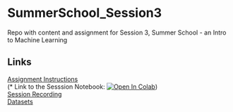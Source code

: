 # SummerSchool_Session3
Repo with content and assignment for Session 3, Summer School - an Intro to Machine Learning
## Links
[Assignment Instructions](Assignment.md)  
(*  Link to the Sesssion Notebook: [![Open In Colab](https://colab.research.google.com/assets/colab-badge.svg)](https://colab.research.google.com/drive/1CekCToXAKB7Ife1r1Ya8Vz9PfDpUjuA3?authuser=1#scrollTo=hXMRQgBgWXgR))  
[Session Recording]()  
[Datasets](Datasets.zip)  
